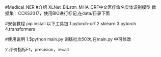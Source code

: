 #Medical_NER
#介绍
XLNet_BiLstm_MHA_CRF中文医疗命名实体识别模型 数据集：CCKS2017，使用BIO进行标记,在data/目录下面

#安装教程
pip install 以下工具包 
1.pytorch-crf 2.sklearn 3.pytorch 4.transformers

#使用说明
1.$python main.py 训练批次50次,在main.py 中可修改

2.评价指标F1，precision，recall
